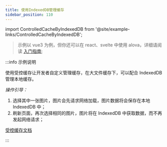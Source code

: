 ```yaml
---
title: 使用IndexedDB管理缓存
sidebar_position: 110
---
```


import ControlledCacheByIndexedDB from '@site/example-links/ControlledCacheByIndexedDB';

> 示例以 vue3 为例，但你还可以在 react、svelte 中使用 alova，详细请阅读 [入门指南](/tutorial/get-started/overview);

<ControlledCacheByIndexedDB></ControlledCacheByIndexedDB>

:::info 示例说明

使用受控缓存让开发者自定义管理缓存，在大文件缓存下，可以配合 IndexedDB 管理本地缓存。

_操作引导：_

1. 选择其中一张图片，图片会先请求网络加载，图片数据将会保存在本地 IndexedDB 中；
2. 刷新页面，再次选择相同的图片，图片将在 IndexedDB 中获取数据，而不再发起网络请求；

[受控缓存文档](/tutorial/next-step/controlled-cache)

:::
